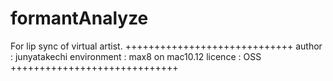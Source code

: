 # formantAnalyze
For lip sync of virtual artist.
+++++++++++++++++++++++++++++
author : junyatakechi
environment : max8 on mac10.12
licence : OSS
+++++++++++++++++++++++++++++
